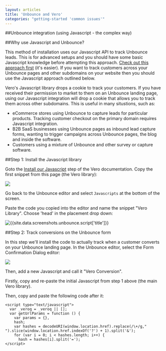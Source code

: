 ```yaml
---
layout: articles
title: 'Unbounce and Vero'
categories: "getting-started 'common issues'"
---
```

  
##Unbounce integration (using Javascript - the complex way)
    
##Why use Javascript and Unbounce?
 
This method of installation uses our Javascript API to track Unbounce leads. This is for advanced setups and you should have some basic Javascript knowledge before attempting this approach. [Check out this approach first](http://www.getvero.com/knowledge-base#/questions/50537-Unbounce-integration-(the-fast-way)) (it's easier). If you want to track customers across your Unbounce pages and other subdomains on your website then you should use the Javascript approach outlined below.

Vero's Javascript library drops a cookie to track your customers. If you have received their permission to market to them on an Unbounce landing page, using our Javascript integration will drop a cookie that allows you to track them across other subdomains. This is useful in many situstions, such as:
 
- eCommerce stores using Unbounce to capture leads for particular products. Tracking customer checkout on the primary domain requires Javascript integration.
- B2B SaaS businesses using Unbounce pages as inbound lead capture forms, wanting to trigger campaigns across Unbounce pages, the blog and inside the software.
- Customers using a mixture of Unbounce and other survey or capture software.

##Step 1: Install the Javascript library

Goto the [Install our Javascript](http://www.getvero.com/docs/install-our-javascript-snippet) step of the Vero documentation. Copy the first snippet from this page (the Vero library):
 
![](https://s3.amazonaws.com/helpjuice_production/uploads/upload/image/742/2617/Screen_Shot_2013-11-20_at_10.02.44_am.png)

Go back to the Unbounce editor and select `Javascripts` at the bottom of the screen.
 
Paste the code you copied into the editor and name the snippet "Vero Library". Choose 'head' in the placement drop down:
 
![{{site.data.screenshots.unbounce.script['title']}}]({{site.data.screenshots.unbounce.script.image}})
 
##Step 2: Track conversions on the Unbounce form

In this step we'll install the code to actually track when a customer converts on your Unbounce landing page. In the Unbounce editor, select the Form Confirmation Dialog editor:
 
![](https://s3.amazonaws.com/helpjuice_production/uploads/upload/image/742/2619/Screen_Shot_2013-11-20_at_10.08.49_am.png)
 
Then, add a new Javascript and call it "Vero Conversion".
 
Firstly, copy and re-paste the initial Javascript from step 1 above (the main Vero library).
 
Then, copy and paste the following code after it:

    <script type="text/javascript">
      var _veroq = _veroq || [];
      var getUrlParams = function () {
        var params = {},
        hash;
        var hashes = decodeURI(window.location.href).replace(/\+/g," ").slice(window.location.href.indexOf('?') + 1).split('&');
        for (var i = 0; i < hashes.length; i++) {
          hash = hashes[i].split('=');
    </script>
